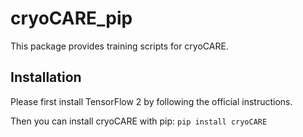 # cryoCARE_pip
This package provides training scripts for cryoCARE. 

## Installation
Please first install TensorFlow 2 by following the official instructions.

Then you can install cryoCARE with pip:
`pip install cryoCARE`
